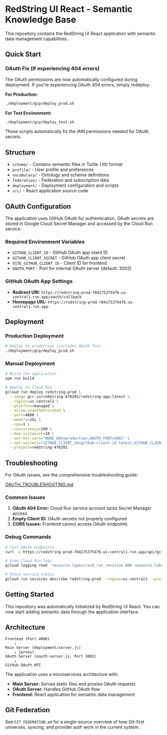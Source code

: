 # RedString UI React - Semantic Knowledge Base

This repository contains the RedString UI React application with semantic data management capabilities.

## Quick Start

### OAuth Fix (If experiencing 404 errors)

The OAuth permissions are now automatically configured during deployment. If you're experiencing OAuth 404 errors, simply redeploy:

**For Production:**
```bash
./deployment/gcp/deploy_prod.sh
```

**For Test Environment:**
```bash
./deployment/gcp/deploy_test.sh
```

These scripts automatically fix the IAM permissions needed for OAuth secrets.

## Structure

- `schema/` - Contains semantic files in Turtle (.ttl) format
- `profile/` - User profile and preferences  
- `vocabulary/` - Ontology and schema definitions
- `federation/` - Federation and subscription data
- `deployment/` - Deployment configuration and scripts
- `src/` - React application source code

## OAuth Configuration

The application uses GitHub OAuth for authentication. OAuth secrets are stored in Google Cloud Secret Manager and accessed by the Cloud Run service.

### Required Environment Variables

- `GITHUB_CLIENT_ID` - GitHub OAuth app client ID
- `GITHUB_CLIENT_SECRET` - GitHub OAuth app client secret
- `VITE_GITHUB_CLIENT_ID` - Client ID for frontend
- `OAUTH_PORT` - Port for internal OAuth server (default: 3002)

### GitHub OAuth App Settings

- **Redirect URI:** `https://redstring-prod-784175375476.us-central1.run.app/oauth/callback`
- **Homepage URL:** `https://redstring-prod-784175375476.us-central1.run.app`

## Deployment

### Production Deployment

```bash
# Deploy to production (includes OAuth fix)
./deployment/gcp/deploy_prod.sh
```

### Manual Deployment

```bash
# Build the application
npm run build

# Deploy to Cloud Run
gcloud run deploy redstring-prod \
  --image gcr.io/redstring-470201/redstring-app:latest \
  --region=us-central1 \
  --platform=managed \
  --allow-unauthenticated \
  --port=4000 \
  --memory=1Gi \
  --cpu=1 \
  --concurrency=100 \
  --max-instances=10 \
  --set-env-vars="NODE_ENV=production,OAUTH_PORT=3002" \
  --set-secrets="GITHUB_CLIENT_ID=github-client-id:latest,GITHUB_CLIENT_SECRET=github-client-secret:latest,VITE_GITHUB_CLIENT_ID=github-client-id:latest" \
  --project=redstring-470201
```

## Troubleshooting

For OAuth issues, see the comprehensive troubleshooting guide:

[OAUTH_TROUBLESHOOTING.md](./OAUTH_TROUBLESHOOTING.md)

### Common Issues

1. **OAuth 404 Error:** Cloud Run service account lacks Secret Manager access
2. **Empty Client ID:** OAuth secrets not properly configured
3. **CORS Issues:** Frontend cannot access OAuth endpoints

### Debug Commands

```bash
# Test OAuth endpoints
curl -s https://redstring-prod-784175375476.us-central1.run.app/api/github/oauth/client-id

# View Cloud Run logs
gcloud logging read 'resource.type=cloud_run_revision AND resource.labels.service_name=redstring-prod' --limit=50 --project=redstring-470201

# Check service status
gcloud run services describe redstring-prod --region=us-central1 --project=redstring-470201
```

## Getting Started

This repository was automatically initialized by RedString UI React. You can now start adding semantic data through the application interface.

## Architecture

```
Frontend (Port 4000)
    ↓
Main Server (deployment/server.js)
    ↓ (proxy)
OAuth Server (oauth-server.js, Port 3002)
    ↓
GitHub OAuth API
```

The application uses a microservices architecture with:
- **Main Server:** Serves static files and proxies OAuth requests
- **OAuth Server:** Handles GitHub OAuth flow
- **Frontend:** React application for semantic data management

## Git Federation

See `GIT_FEDERATION.md` for a single-source overview of how Git-first universes, syncing, and provider auth work in the current system.
